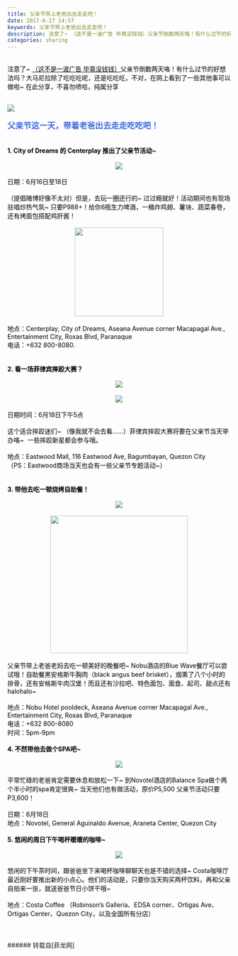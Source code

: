 ```yaml
---
title: 父亲节带上老爸出去走走吧！
date: 2017-6-17 14:57
keywords: 父亲节带上老爸出去走走吧！
description: 注意了~ （这不是一波广告 毕竟没钱钱）父亲节倒数两天咯！有什么过节的好想法吗？大马尼拉除了吃吃吃呢，还是吃吃吃，不对，在网上看到了一些其他事可以做啦~ 在此分享，不喜勿喷哈，纯属分享父亲节这一天，带着老爸出去走走吃吃吧！1. City of Dreams 的 Centerplay 推出了父亲节活动~日期：6月16日至18日（提倡赌博好像不太对）但是，去玩一圈还行的~ 过过瘾就好！活动期间也有现场驻唱炒热气氛~ 只要P988+！给你6瓶生力啤酒，一桶炸鸡翅、薯块、蔬菜春卷，还有烤面包搭配鸡肝酱！地点：Centerplay, City of Dreams, Aseana Avenue corner Macapagal Ave., Entertainment City, Roxas Blvd, Paranaque电话：+632 800-8080.2. 看一场菲律宾摔跤大赛？日期时间：6月18日下午5点这个适合摔跤迷们~ （像我就不会去看……）菲律宾摔跤大赛将要在父亲节当天举办咯~  一些摔跤新星都会参与哦。地点：Eastwood Mall, 116 Eastwood Ave, Bagumbayan, Quezon City（PS：Eastwood商场当天也会有一些父亲节专题活动~）  3. 带他去吃一顿烧烤自助餐！父亲节带上老爸老妈去吃一顿美好的晚餐吧~ Nobu酒店的Blue Wave餐厅可以尝试哦！自助餐黑安格斯牛胸肉（black angus beef brisket），烟熏了八个小时的排骨，还有安格斯牛肉汉堡！而且还有沙拉吧、特色面包、面食、起司、甜点还有halohalo~ 地点：Nobu Hotel pooldeck, Aseana Avenue corner Macapagal Ave., Entertainment City, Roxas Blvd, Paranaque电话：+632 800-8080时间：5pm-9pm4. 不然带他去做个SPA吧~平常忙碌的老爸肯定需要休息和放松一下~ 到Novotel酒店的Balance Spa做个两个半小时的spa肯定很爽~ 当天他们也有做活动，原价P5,500 父亲节活动只要 P3,600！日期：6月18日地点：Novotel, General Aguinaldo Avenue, Araneta Center, Quezon City5. 悠闲的周日下午喝杯暖暖的咖啡~悠闲的下午茶时间，跟爸爸坐下来喝杯咖啡聊聊天也是不错的选择~ Costa咖啡厅最近刚好要推出新的小点心。他们的活动是，只要你当天购买两杯饮料，再和父亲自拍来一张，就送爸爸节日小饼干哦~ 地点：Costa Coffee （Robinson’s Galleria、EDSA corner、Ortigas Ave、Ortigas Center、Quezon City，以及全国所有分店）
categories: sharing
---
```

<td class="t_f" id="postmessage_767605">

<font color="Black"><br/>
注意了~ <u>（这不是一波广告 毕竟没钱钱）</u>父亲节倒数两天咯！有什么过节的好想法吗？大马尼拉除了吃吃吃呢，还是吃吃吃，不对，在网上看到了一些其他事可以做啦~ 在此分享，不喜勿喷哈，纯属分享<br/>
<br/>

<img aid="569237" data-cf-modified-32fdb715570ea4b2247b74ae-="" file="data/attachment/forum/201706/17/145103jrpu7r9zdpewz55y.png.thumb.jpg" id="aimg_569237" inpost="1" onclick="" onmouseover="" src="http://www.flw.ph/data/attachment/forum/201706/17/145103jrpu7r9zdpewz55y.png" style="cursor:pointer" zoomfile="data/attachment/forum/201706/17/145103jrpu7r9zdpewz55y.png"/>


<br/>
<br/>
<font size="4"><strong><font color="RoyalBlue">父亲节这一天，带着老爸出去走走吃吃吧！</font></strong></font><br/>
<br/>
<br/>
<strong>1. City of Dreams 的 Centerplay 推出了父亲节活动~</strong><br/>
<br/>
<div align="center">

<img aid="569240" data-cf-modified-32fdb715570ea4b2247b74ae-="" file="data/attachment/forum/201706/17/145643pl2691g926zktb31.jpg.thumb.jpg" id="aimg_569240" inpost="1" onclick="" onmouseover="" src="http://www.flw.ph/data/attachment/forum/201706/17/145643pl2691g926zktb31.jpg" style="cursor:pointer" zoomfile="data/attachment/forum/201706/17/145643pl2691g926zktb31.jpg"/>


</div><br/>
日期：6月16日至18日<br/>
<br/>
（提倡赌博好像不太对）但是，去玩一圈还行的~ 过过瘾就好！活动期间也有现场驻唱炒热气氛~ 只要P988+！给你6瓶生力啤酒，一桶炸鸡翅、薯块、蔬菜春卷，还有烤面包搭配鸡肝酱！<br/>
<br/>
<div align="center">

<img aid="569235" class="zoom" data-cf-modified-32fdb715570ea4b2247b74ae-="" file="data/attachment/forum/201706/17/144744hmsq54jlb0116j9a.gif" id="aimg_569235" inpost="1" onclick="" onmouseover="" src="http://www.flw.ph/data/attachment/forum/201706/17/144744hmsq54jlb0116j9a.gif" width="200" zoomfile="data/attachment/forum/201706/17/144744hmsq54jlb0116j9a.gif"/>


</div><br/>
地点：Centerplay, City of Dreams, Aseana Avenue corner Macapagal Ave., Entertainment City, Roxas Blvd, Paranaque<br/>
电话：+632 800-8080.<br/>
<br/>
<br/>
<strong>2. 看一场菲律宾摔跤大赛？</strong><br/>
<br/>
<div align="center">

<img aid="569241" data-cf-modified-32fdb715570ea4b2247b74ae-="" file="data/attachment/forum/201706/17/145644ezj5bvbgjwvy2o90.jpg.thumb.jpg" id="aimg_569241" inpost="1" onclick="" onmouseover="" src="http://www.flw.ph/data/attachment/forum/201706/17/145644ezj5bvbgjwvy2o90.jpg" style="cursor:pointer" zoomfile="data/attachment/forum/201706/17/145644ezj5bvbgjwvy2o90.jpg"/>


<br/>
<br/>

<img aid="569245" data-cf-modified-32fdb715570ea4b2247b74ae-="" file="data/attachment/forum/201706/17/145649wzeoqzhrrsv3rc93.png.thumb.jpg" id="aimg_569245" inpost="1" onclick="" onmouseover="" src="http://www.flw.ph/data/attachment/forum/201706/17/145649wzeoqzhrrsv3rc93.png" style="cursor:pointer" zoomfile="data/attachment/forum/201706/17/145649wzeoqzhrrsv3rc93.png"/>


</div><br/>
日期时间：6月18日下午5点<br/>
<br/>
这个适合摔跤迷们~ （像我就不会去看……）菲律宾摔跤大赛将要在父亲节当天举办咯~  一些摔跤新星都会参与哦。<br/>
<br/>
地点：Eastwood Mall, 116 Eastwood Ave, Bagumbayan, Quezon City<br/>
（PS：Eastwood商场当天也会有一些父亲节专题活动~）  <br/>
<br/>
<br/>
<strong>3. 带他去吃一顿烧烤自助餐！</strong><br/>
<br/>
<div align="center">

<img aid="569243" data-cf-modified-32fdb715570ea4b2247b74ae-="" file="data/attachment/forum/201706/17/145647negr5z8erece2224.jpg.thumb.jpg" id="aimg_569243" inpost="1" onclick="" onmouseover="" src="http://www.flw.ph/data/attachment/forum/201706/17/145647negr5z8erece2224.jpg" style="cursor:pointer" zoomfile="data/attachment/forum/201706/17/145647negr5z8erece2224.jpg"/>


</div><br/>
<div align="center">

<img aid="569236" class="zoom" data-cf-modified-32fdb715570ea4b2247b74ae-="" file="data/attachment/forum/201706/17/144801uzad95qzbg94prqb.gif" id="aimg_569236" inpost="1" onclick="" onmouseover="" src="http://www.flw.ph/data/attachment/forum/201706/17/144801uzad95qzbg94prqb.gif" width="310" zoomfile="data/attachment/forum/201706/17/144801uzad95qzbg94prqb.gif"/>


</div><br/>
父亲节带上老爸老妈去吃一顿美好的晚餐吧~ Nobu酒店的Blue Wave餐厅可以尝试哦！自助餐黑安格斯牛胸肉（black angus beef brisket），烟熏了八个小时的排骨，还有安格斯牛肉汉堡！而且还有沙拉吧、特色面包、面食、起司、甜点还有halohalo~ <br/>
<br/>
地点：Nobu Hotel pooldeck, Aseana Avenue corner Macapagal Ave., Entertainment City, Roxas Blvd, Paranaque<br/>
电话：+632 800-8080<br/>
时间：5pm-9pm<br/>
<br/>
<strong>4. 不然带他去做个SPA吧~</strong><br/>
<br/>
<div align="center">

<img aid="569244" data-cf-modified-32fdb715570ea4b2247b74ae-="" file="data/attachment/forum/201706/17/145648qx3io3231219qmbe.jpg.thumb.jpg" id="aimg_569244" inpost="1" onclick="" onmouseover="" src="http://www.flw.ph/data/attachment/forum/201706/17/145648qx3io3231219qmbe.jpg" style="cursor:pointer" zoomfile="data/attachment/forum/201706/17/145648qx3io3231219qmbe.jpg"/>


</div><br/>
平常忙碌的老爸肯定需要休息和放松一下~ 到Novotel酒店的Balance Spa做个两个半小时的spa肯定很爽~ 当天他们也有做活动，原价P5,500 父亲节活动只要 P3,600！<br/>
<br/>
日期：6月18日<br/>
地点：Novotel, General Aguinaldo Avenue, Araneta Center, Quezon City<br/>
<br/>
<strong>5. 悠闲的周日下午喝杯暖暖的咖啡~</strong><br/>
<br/>
<div align="center">

<img aid="569242" data-cf-modified-32fdb715570ea4b2247b74ae-="" file="data/attachment/forum/201706/17/145646h1c71gst65izzg1f.jpg.thumb.jpg" id="aimg_569242" inpost="1" onclick="" onmouseover="" src="http://www.flw.ph/data/attachment/forum/201706/17/145646h1c71gst65izzg1f.jpg" style="cursor:pointer" zoomfile="data/attachment/forum/201706/17/145646h1c71gst65izzg1f.jpg"/>


</div><br/>
悠闲的下午茶时间，跟爸爸坐下来喝杯咖啡聊聊天也是不错的选择~ Costa咖啡厅最近刚好要推出新的小点心。他们的活动是，只要你当天购买两杯饮料，再和父亲自拍来一张，就送爸爸节日小饼干哦~ <br/>
<br/>
地点：Costa Coffee （Robinson’s Galleria、EDSA corner、Ortigas Ave、Ortigas Center、Quezon City，以及全国所有分店）<br/>
<br/>
<br/>
<br/>
</font></td>
###### 转载自[菲龙网]